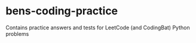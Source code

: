 # bens-coding-practice
Contains practice answers and tests for LeetCode (and CodingBat) Python problems
